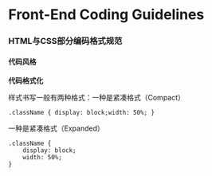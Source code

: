 # Front-End Coding Guidelines
 

### HTML与CSS部分编码格式规范
    
    
#### 代码风格

**代码格式化**

样式书写一般有两种格式：一种是紧凑格式（Compact）
```shell
.className { display: block;width: 50%; }
```
一种是紧凑格式（Expanded）
```shell
.className {
    display: block;
    width: 50%;
}
```